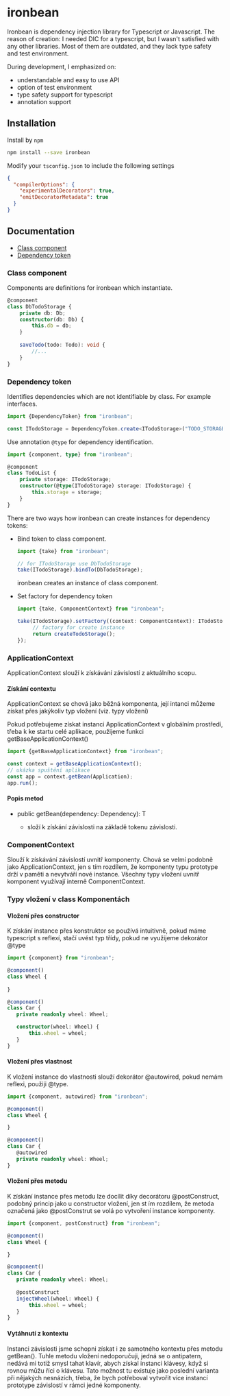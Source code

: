 # ironbean

Ironbean is dependency injection library for Typescript or Javascript. 
The reason of creation: I needed DIC for a typescript, but I wasn't satisfied with any other libraries. 
Most of them are outdated, and they lack type safety and test environment.

During development, I emphasized on:
- understandable and easy to use API
- option of test environment
- type safety support for typescript
- annotation support

## Installation

Install by `npm`

```sh
npm install --save ironbean
```
Modify your `tsconfig.json` to include the following settings

```json
{
  "compilerOptions": {
    "experimentalDecorators": true,
    "emitDecoratorMetadata": true
  }
}
```
## Documentation

- [Class component](#class-component)
- [Dependency token](#dependency-token)

### Class component

Components are definitions for ironbean which instantiate.

```typescript
@component
class DbTodoStorage {
    private db: Db;
    constructor(db: Db) {
        this.db = db;
    }
    
    saveTodo(todo: Todo): void {
        //...
    }
}
```

### Dependency token
Identifies dependencies which are not identifiable by class. For example interfaces.

```typescript
import {DependencyToken} from "ironbean";

const ITodoStorage = DependencyToken.create<ITodoStorage>("TODO_STORAGE");
```

Use annotation ```@type``` for dependency identification.

```typescript
import {component, type} from "ironbean";

@component
class TodoList {
    private storage: ITodoStorage;
    constructor(@type(ITodoStorage) storage: ITodoStorage) {
        this.storage = storage;
    }
}
```

There are two ways how ironbean can create instances for dependency tokens:
 - Bind token to class component.
    ```typescript
   import {take} from "ironbean";
    
    // for ITodoStorage use DbTodoStorage
    take(ITodoStorage).bindTo(DbTodoStorage);
    ```
    ironbean creates an instance of class component.
   
 - Set factory for dependency token
   ```typescript
   import {take, ComponentContext} from "ironbean";
   
   take(ITodoStorage).setFactory((context: ComponentContext): ITodoStorage => {
        // factory for create instance
        return createTodoStorage();
   });
   ```


### ApplicationContext
ApplicationContext slouží k získávání závislostí z aktuálního scopu.

#### Získání contextu

ApplicationContext se chová jako běžná komponenta, její intanci můžeme získat přes jakýkoliv typ vložení (viz. typy vložení)

Pokud potřebujeme získat instanci ApplicationContext v globálním prostředí, třeba k ke startu celé aplikace, použijeme funkci getBaseApplicationContext()

 ```typescript
import {getBaseApplicationContext} from "ironbean";

const context = getBaseApplicationContext();
// ukázka spuštění aplikace
const app = context.getBean(Application);
app.run();
  ```

#### Popis metod
- public getBean<T>(dependency: Dependency<T>): T
  - složí k získání závislosti na základě tokenu závislosti.

### ComponentContext
Slouží k získávání závislostí uvnitř komponenty. Chová se velmí podobně jako ApplicationContext, jen s tím rozdílem,
že komponenty typu prototype drží v paměti a nevytváří nové instance. Všechny typy vložení uvnitř komponent využívají interně ComponentContext.

### Typy vložení v class Komponentách
#### Vložení přes constructor
K získání instance přes konstruktor se používá intuitivně, pokud máme typescript s reflexí, stačí uvést typ třídy, pokud ne využijeme dekorátor @type

 ```typescript
import {component} from "ironbean";

@component()
class Wheel {
    
}

@component()
class Car {
    private readonly wheel: Wheel;

    constructor(wheel: Wheel) {
        this.wheel = wheel;
    }
}
```

#### Vložení přes vlastnost
K vložení instance do vlastnosti slouží dekorátor @autowired, pokud nemám reflexi, použiji @type.

 ```typescript
import {component, autowired} from "ironbean";

@component()
class Wheel {

}

@component()
class Car {
    @autowired
    private readonly wheel: Wheel;
}
```

#### Vložení přes metodu
K získání instance přes metodu lze docílit díky decorátoru @postConstruct, podobný princip jako u constructor vložení, jen st ím rozdílem,
že metoda označená jako @postConstrut se volá po vytvoření instance komponenty.

 ```typescript
import {component, postConstruct} from "ironbean";

@component()
class Wheel {

}

@component()
class Car {
    private readonly wheel: Wheel;
    
    @postConstruct
    injectWheel(wheel: Wheel) {
        this.wheel = wheel;
    }
}
```

#### Vytáhnutí z kontextu
Instanci závislosti jsme schopni získat i ze samotného kontextu přes metodu getBean().
Tuhle metodu vložení nedoporučuji, jedná se o antipatern, nedává mi totiž smysl tahat klavír, abych získal instanci klávesy, když si rovnou můžu říci o klávesu.
Tato možnost tu existuje jako poslední varianta při nějakých nesnázích,
třeba, že bych potřeboval vytvořit více instancí prototype závislostí v rámci jedné komponenty.
